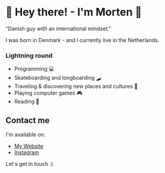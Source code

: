 # 👋 Hey there! - I'm Morten 👋

"Danish guy with an international mindset."

I was born in Denmark - and I currently live in the Netherlands.

### Lightning round

- Programming 💻
- Skateboarding and longboarding 🛹
- Traveling & discovering new places and cultures 🧳
- Playing computer games 🎮
- Reading 📖

## Contact me

I'm available on:

- [My Website](https://morten.broesby.dk/)
- [Instagram](https://www.instagram.com/mortenbroesby/)

Let's get in touch :)
